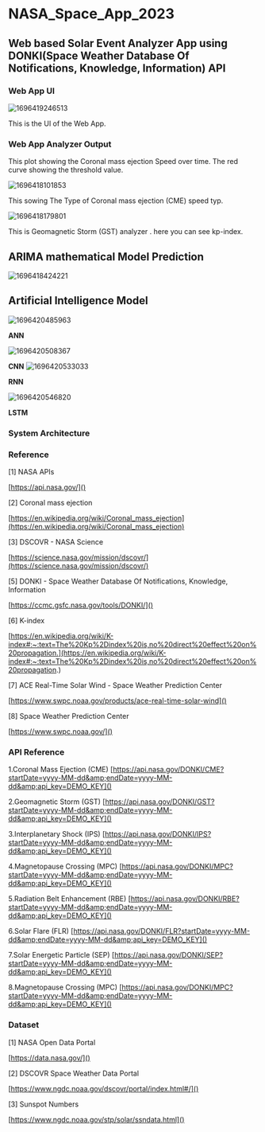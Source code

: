 # NASA_Space_App_2023

## **Web based Solar Event Analyzer App using DONKI(Space Weather Database Of Notifications, Knowledge, Information) API**

### Web App UI

![1696419246513](image/README/1696419246513.png)

This is the UI of the Web App.

### Web App Analyzer Output

This plot showing the Coronal mass ejection Speed over time. The red curve showing the threshold value.

![1696418101853](image/README/1696418101853.png)

This sowing The Type of Coronal mass ejection (CME) speed typ.

![1696418179801](image/README/1696418179801.png)

This is Geomagnetic Storm (GST) analyzer . here you can see kp-index.

## ARIMA mathematical Model Prediction

![1696418424221](image/README/1696418424221.png)

## Artificial Intelligence Model

![1696420485963](image/README/1696420485963.png)

**ANN**

![1696420508367](image/README/1696420508367.png)

**CNN**
![1696420533033](image/README/1696420533033.png)

**RNN**

![1696420546820](image/README/1696420546820.png)

**LSTM**

### System Architecture

### Reference

[1] NASA APIs

[https://api.nasa.gov/]()

[2] Coronal mass ejection

[https://en.wikipedia.org/wiki/Coronal_mass_ejection](https://en.wikipedia.org/wiki/Coronal_mass_ejection)

[3] DSCOVR - NASA Science

[https://science.nasa.gov/mission/dscovr/](https://science.nasa.gov/mission/dscovr/)

[5] DONKI - Space Weather Database Of Notifications, Knowledge, Information

[https://ccmc.gsfc.nasa.gov/tools/DONKI/]()

[6]  K-index

[https://en.wikipedia.org/wiki/K-index#:~:text=The%20Kp%2Dindex%20is,no%20direct%20effect%20on%20propagation.](https://en.wikipedia.org/wiki/K-index#:~:text=The%20Kp%2Dindex%20is,no%20direct%20effect%20on%20propagation.)

[7] ACE Real-Time Solar Wind - Space Weather Prediction Center

[https://www.swpc.noaa.gov/products/ace-real-time-solar-wind]()

[8] Space Weather Prediction Center

[https://www.swpc.noaa.gov/]()

### API Reference

1.Coronal Mass Ejection (CME)
[https://api.nasa.gov/DONKI/CME?startDate=yyyy-MM-dd&amp;endDate=yyyy-MM-dd&amp;api_key=DEMO_KEY]()

2.Geomagnetic Storm (GST)
[https://api.nasa.gov/DONKI/GST?startDate=yyyy-MM-dd&amp;endDate=yyyy-MM-dd&amp;api_key=DEMO_KEY]()

3.Interplanetary Shock (IPS)
[https://api.nasa.gov/DONKI/IPS?startDate=yyyy-MM-dd&amp;endDate=yyyy-MM-dd&amp;api_key=DEMO_KEY]()

4.Magnetopause Crossing (MPC)
[https://api.nasa.gov/DONKI/MPC?startDate=yyyy-MM-dd&amp;endDate=yyyy-MM-dd&amp;api_key=DEMO_KEY]()

5.Radiation Belt Enhancement (RBE)
[https://api.nasa.gov/DONKI/RBE?startDate=yyyy-MM-dd&amp;endDate=yyyy-MM-dd&amp;api_key=DEMO_KEY]()

6.Solar Flare (FLR)
[https://api.nasa.gov/DONKI/FLR?startDate=yyyy-MM-dd&amp;endDate=yyyy-MM-dd&amp;api_key=DEMO_KEY]()

7.Solar Energetic Particle (SEP)
[https://api.nasa.gov/DONKI/SEP?startDate=yyyy-MM-dd&amp;endDate=yyyy-MM-dd&amp;api_key=DEMO_KEY]()

8.Magnetopause Crossing (MPC)
[https://api.nasa.gov/DONKI/MPC?startDate=yyyy-MM-dd&amp;endDate=yyyy-MM-dd&amp;api_key=DEMO_KEY]()

### Dataset

[1] NASA Open Data Portal

[https://data.nasa.gov/]()

[2]  DSCOVR Space Weather Data Portal

[https://www.ngdc.noaa.gov/dscovr/portal/index.html#/]()

[3] Sunspot Numbers

[https://www.ngdc.noaa.gov/stp/solar/ssndata.html]()
